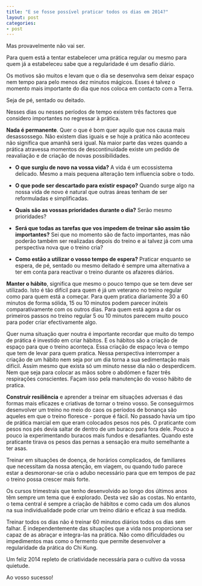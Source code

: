 ```yaml
---
title: "E se fosse possível praticar todos os dias em 2014?"
layout: post
categories:
- post
---
```

Mas provavelmente não vai ser. 

Para quem está a tentar estabelecer uma prática regular ou mesmo para quem já a estabeleceu sabe que a regularidade é um desafio diário.

Os motivos são muitos e levam que o dia se desenvolva sem deixar espaço nem tempo para pelo menos dez minutos mágicos. Esses é talvez o momento mais importante do dia que nos coloca em contacto com a Terra.

Seja de pé, sentado ou deitado. 

Nesses dias ou nesses períodos de tempo existem três factores que considero importantes no regressar à prática.

**Nada é permanente**. Quer o que é bom quer aquilo que nos causa mais desassossego. Não existem dias iguais e se hoje a prática não aconteceu não significa que amanhã será igual. Na maior parte das vezes quando a prática atravessa momentos de descontinuidade existe um pedido de reavaliação e de criação de novas possibilidades. 

+ **O que surgiu de novo na vossa vida?** A vida é um ecossistema delicado. Mesmo a mais pequena alteração tem influencia sobre o todo. 

+ **O que pode ser descartado para existir espaço?** Quando surge algo na nossa vida de novo é natural que outras áreas tenham de ser reformuladas e simplificadas.

+ **Quais são as vossas prioridades durante o dia?** Serão mesmo prioridades?

+ **Será que todas as tarefas que vos impedem de treinar são assim tão importantes?** Sei que no momento são de facto importantes, mas não poderão também ser realizadas depois do treino e ai talvez já com uma perspectiva nova que o treino cria?

+ **Como estão a utilizar o vosso tempo de espera?** Praticar enquanto se espera, de pé, sentado ou mesmo deitado é sempre uma alternativa a ter em conta para reactivar o treino durante os afazeres diários. 

**Manter o hábito**, significa que mesmo o pouco tempo que se tem deve ser utilizado. Isto é tão difícil para quem é já um veterano no treino regular como para quem está a começar. Para quem pratica diariamente 30 a 60 minutos de forma sólida, 15 ou 10 minutos podem parecer inúteis comparativamente com os outros dias. Para quem está agora a dar os primeiros passos no treino regular 5 ou 10 minutos parecem muito pouco para poder criar efectivamente algo.

Quer numa situação quer noutra é importante recordar que muito do tempo de prática é investido em criar hábitos. E os hábitos são a criação de espaço para que o treino aconteça. Essa criação de espaço leva o tempo que tem de levar para quem pratica. Nessa perspectiva interromper a criação de um hábito nem seja por um dia torna a sua sedimentação mais difícil. Assim mesmo que exista só um minuto nesse dia não o desperdicem. Nem que seja para colocar as mãos sobre o abdómen e fazer três respirações conscientes. Façam isso pela manutenção do vosso hábito de pratica. 

**Construir resiliência** e aprender a treinar em situações adversas é das formas mais eficazes e criativas de tornar o treino vosso. Se conseguirmos desenvolver um treino no meio do caos os períodos de bonança são aqueles em que o treino floresce - porque é fácil. No passado havia um tipo de prática marcial em que eram colocados pesos nos pés. O praticante com pesos nos pés devia saltar de dentro de um buraco para fora dele. Pouco a pouco ia experimentando buracos mais fundos e desafiantes. Quando este praticante tirava os pesos das pernas a sensação era muito semelhante a ter asas. 

Treinar em situações de doença, de horários complicados, de familiares que necessitam da nossa atenção, em viagem, ou quando tudo parece estar a desmoronar-se cria o adubo necessário para que em tempos de paz o treino possa crescer mais forte. 

Os cursos trimestrais que tenho desenvolvido ao longo dos últimos anos têm sempre um tema que é explorado. Desta vez são as costas. No entanto, o tema central é sempre a criação de hábitos e como cada um dos alunos na sua individualidade pode criar um treino diário e eficaz à sua medida. 

Treinar todos os dias não é treinar 60 minutos diários todos os dias sem falhar. É independentemente das situações que a vida nos proporciona ser capaz de as abraçar e integra-las na prática. Não como dificuldades ou impedimentos mas como o fermento que permite desenvolver a regularidade da prática do Chi Kung. 

Um feliz 2014 repleto de criatividade necessária para o cultivo da vossa quietude. 

Ao vosso sucesso!
